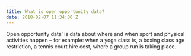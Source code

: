 ```yaml
---
title: What is open opportunity data?
date: 2018-02-07 11:34:00 Z
---
```


Open opportunity data’ is data about where and when sport and physical activities happen – for example: when a yoga class is, a boxing class age restriction, a tennis court hire cost, where a group run is taking place.